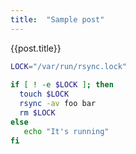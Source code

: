 ```yaml
---
title:  "Sample post"
---
```


{{post.title}}

```bash
LOCK="/var/run/rsync.lock"
 
if [ ! -e $LOCK ]; then
  touch $LOCK
  rsync -av foo bar
  rm $LOCK
else
   echo "It's running"
fi
```
